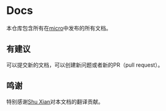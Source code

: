 # Docs

本仓库包含所有在[micro](https://micro.mu/docs/index_cn.html)中发布的所有文档。

## 有建议

可以提交新的文档，可以创建新问题或者新的PR（pull request）。

## 鸣谢

特别感谢[Shu Xian](https://github.com/printfcoder)对本文档的翻译贡献。

